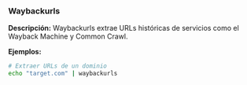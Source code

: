 ### Waybackurls 
**Descripción:** Waybackurls extrae URLs históricas de servicios como el Wayback Machine y Common Crawl.

**Ejemplos:**
```bash
# Extraer URLs de un dominio
echo "target.com" | waybackurls
```
